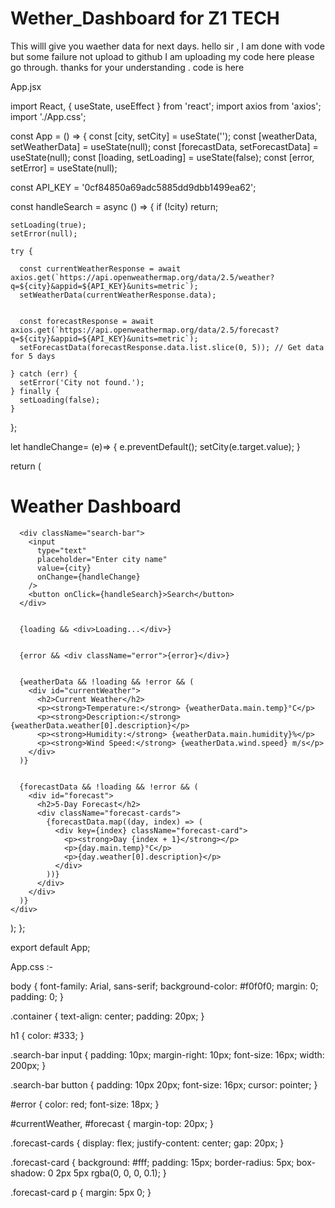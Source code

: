 # Wether_Dashboard for Z1 TECH
This willl give you waether data for next days.
hello sir ,
I am done with vode but some failure not upload to github I am uploading my code here please go through.
thanks for your understanding .
code is here

App.jsx

        
import React, { useState, useEffect } from 'react';
import axios from 'axios';
import './App.css';

const App = () => {
  const [city, setCity] = useState('');
  const [weatherData, setWeatherData] = useState(null);
  const [forecastData, setForecastData] = useState(null);
  const [loading, setLoading] = useState(false);
  const [error, setError] = useState(null);

  const API_KEY = '0cf84850a69adc5885dd9dbb1499ea62'; 


  const handleSearch = async () => {
    if (!city) return;

    setLoading(true);
    setError(null);

    try {
      
      const currentWeatherResponse = await axios.get(`https://api.openweathermap.org/data/2.5/weather?q=${city}&appid=${API_KEY}&units=metric`);
      setWeatherData(currentWeatherResponse.data);

      
      const forecastResponse = await axios.get(`https://api.openweathermap.org/data/2.5/forecast?q=${city}&appid=${API_KEY}&units=metric`);
      setForecastData(forecastResponse.data.list.slice(0, 5)); // Get data for 5 days

    } catch (err) {
      setError('City not found.');
    } finally {
      setLoading(false);
    }
  };

  let handleChange= (e)=> {
    e.preventDefault();
    setCity(e.target.value);
  }

  return (
    <div className="container">
      <h1>Weather Dashboard</h1>
      
      
      <div className="search-bar">
        <input
          type="text"
          placeholder="Enter city name"
          value={city}
          onChange={handleChange}
        />
        <button onClick={handleSearch}>Search</button>
      </div>
      
      
      {loading && <div>Loading...</div>}

      
      {error && <div className="error">{error}</div>}

      
      {weatherData && !loading && !error && (
        <div id="currentWeather">
          <h2>Current Weather</h2>
          <p><strong>Temperature:</strong> {weatherData.main.temp}°C</p>
          <p><strong>Description:</strong> {weatherData.weather[0].description}</p>
          <p><strong>Humidity:</strong> {weatherData.main.humidity}%</p>
          <p><strong>Wind Speed:</strong> {weatherData.wind.speed} m/s</p>
        </div>
      )}

     
      {forecastData && !loading && !error && (
        <div id="forecast">
          <h2>5-Day Forecast</h2>
          <div className="forecast-cards">
            {forecastData.map((day, index) => (
              <div key={index} className="forecast-card">
                <p><strong>Day {index + 1}</strong></p>
                <p>{day.main.temp}°C</p>
                <p>{day.weather[0].description}</p>
              </div>
            ))}
          </div>
        </div>
      )}
    </div>
  );
};

export default App;




App.css :-

body {
  font-family: Arial, sans-serif;
  background-color: #f0f0f0;
  margin: 0;
  padding: 0;
}

.container {
  text-align: center;
  padding: 20px;
}

h1 {
  color: #333;
}

.search-bar input {
  padding: 10px;
  margin-right: 10px;
  font-size: 16px;
  width: 200px;
}

.search-bar button {
  padding: 10px 20px;
  font-size: 16px;
  cursor: pointer;
}

#error {
  color: red;
  font-size: 18px;
}

#currentWeather, #forecast {
  margin-top: 20px;
}

.forecast-cards {
  display: flex;
  justify-content: center;
  gap: 20px;
}

.forecast-card {
  background: #fff;
  padding: 15px;
  border-radius: 5px;
  box-shadow: 0 2px 5px rgba(0, 0, 0, 0.1);
}

.forecast-card p {
  margin: 5px 0;
}
